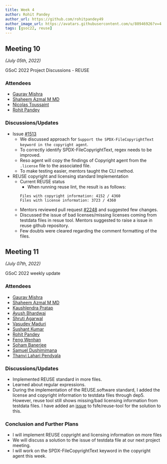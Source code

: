 ```yaml
---
title: Week 4
author: Rohit Pandey
author_url: https://github.com/rohitpandey49
author_image_url: https://avatars.githubusercontent.com/u/80946926?v=4
tags: [gsoc22, reuse]
---
```


<!--
SPDX-License-Identifier: CC-BY-SA-4.0

SPDX-FileCopyrightText: 2022 Rohit Pandey <rohit.pandey4900@gmail.com>
-->

## Meeting 10
*(July 05th, 2022)*

GSoC 2022 Project Discussions - REUSE

### Attendees

- [Gaurav Mishra](https://github.com/GMishx)
- [Shaheem Azmal M MD](https://github.com/shaheemazmalmmd)
- [Nicolas Toussaint](https://github.com/NicolasToussaint)
- [Rohit Pandey](https://github.com/rohitpandey49)
 
### Discussions/Updates

- Issue [#1513](https://github.com/fossology/fossology/issues/1513)
    - We discussed approach for `Support the SPDX-FileCopyrightText keyword in the copyright agent`.
    - To correctly identify SPDX-FileCopyrightText, regex needs to be improved.
    - Reso agent will copy the findings of Copyright agent from the `.license` file to the associated file.
    - To make testing easier, mentors taught the CLI method.
- REUSE copyright and licensing standard Implementation
    - Current REUSE status
        - When running reuse lint, the result is as follows:
        ```
        Files with copyright information: 4152 / 4360
        Files with license information: 3723 / 4360
        ```
    - Mentors reviewed pull request [#2248](https://github.com/fossology/fossology/pull/2248) and suggested few changes.
    - Discussed the issue of bad licenses/missing licenses coming from testdata files in resue tool. Mentors suggested to raise a issue in reuse github repository.
    - Few doubts were cleared regarding the comment formatting of the files.

## Meeting 11
*(July 07th, 2022)*

GSoC 2022 weekly update

### Attendees

- [Gaurav Mishra](https://github.com/GMishx)
- [Shaheem Azmal M MD](https://github.com/shaheemazmalmmd)
- [Kaushlendra Pratap](https://github.com/Kaushl2208)
- [Ayush Bhardwaj](https://github.com/hastagAB)
- [Shruti Agarwal](https://github.com/Shruti3004)
- [Vasudev Maduri](https://github.com/vasudevmaduri)
- [Sushant Kumar](https://github.com/its-sushant)
- [Rohit Pandey](https://github.com/rohitpandey49)
- [Feng Wenhan](https://github.com/fwhdzh)
- [Soham Banerjee](https://github.com/soham4abc)
- [Samuel Dushimimana](https://github.com/dushimsam)
- [Thanvi Lahari Pendyala](https://github.com/Pendyala-thanvi)

### Discussions/Updates

- Implemented REUSE standard in more files.
- Learned about regular expressions.
- During the implementation of the REUSE.software standard, I added the license and copyright information to testdata files through dep5. However, reuse tool still shows missing/bad licensing information from testdata files. I have added an [issue](https://github.com/fsfe/reuse-tool/issues/556) to fsfe/reuse-tool for the solution to this.

### Conclusion and Further Plans

- I will implement REUSE copyright and licensing information on more files
- We will discuss a solution to the issue of testdata file at our next project meeting.
- I will work on the SPDX-FileCopyrightText keyword in the copyright agent this week.
